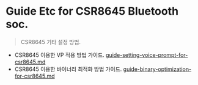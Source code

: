 # Guide Etc for CSR8645 Bluetooth soc.
>CSR8645 기타 설정 방법.
* CSR8645 이용한 VP 적용 방법 가이드. [guide-setting-voice-prompt-for-csr8645.md](https://github.com/luvinland/guide-etc-for-csr8645/blob/master/doc_source/guide-setting-voice-prompt-for-csr8645.md)
* CSR8645 이용한 바이너리 최적화 방법 가이드. [guide-binary-optimization-for-csr8645.md](https://github.com/luvinland/guide-etc-for-csr8645/blob/master/doc_source/guide-binary-optimization-for-csr8645.md)
